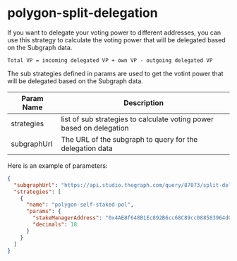 # polygon-split-delegation

If you want to delegate your voting power to different addresses, you can use this strategy to calculate the voting power that will be delegated based on the Subgraph data.

```TEXT
Total VP = incoming delegated VP + own VP - outgoing delegated VP
```

The sub strategies defined in params are used to get the votint power that will be delegated based on the Subgraph data.

| Param Name      | Description |
| ----------- | ----------- |
| strategies      | list of sub strategies to calculate voting power based on delegation      |
| subgraphUrl   | The URL of the subgraph to query for the delegation data        |

Here is an example of parameters:

```json
{
  "subgraphUrl": "https://api.studio.thegraph.com/query/87073/split-delegation/v0.0.5",
  "strategies": [
    {
      "name": "polygon-self-staked-pol",
      "params": {
        "stakeManagerAddress": "0x4AE8f648B1Ec892B6cc68C89cc088583964d08bE",
        "decimals": 18
      }
    }
  ]
}

```
